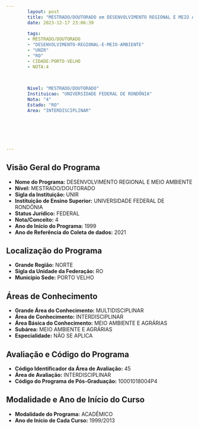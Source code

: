 ```yaml
---
        layout: post
        title: "MESTRADO/DOUTORADO em DESENVOLVIMENTO REGIONAL E MEIO AMBIENTE na UNIR  "
        date: 2023-12-17 23:06:39
     
        tags:
        - MESTRADO/DOUTORADO
        - "DESENVOLVIMENTO-REGIONAL-E-MEIO-AMBIENTE"
        - "UNIR"
        - "RO"
        - CIDADE:PORTO-VELHO
        - NOTA:4
        
       

        Nivel: "MESTRADO/DOUTORADO"
        Instituicao: "UNIVERSIDADE FEDERAL DE RONDÔNIA"
        Nota: "4"
        Estado: "RO"
        Area: "INTERDISCIPLINAR"
        
        
        
        
        
        
---
```

## Visão Geral do Programa
- **Nome do Programa:** DESENVOLVIMENTO REGIONAL E MEIO AMBIENTE
- **Nível:** MESTRADO/DOUTORADO
- **Sigla da Instituição:** UNIR
- **Instituição de Ensino Superior:** UNIVERSIDADE FEDERAL DE RONDÔNIA
- **Status Jurídico:** FEDERAL
- **Nota/Conceito:** 4
- **Ano de Início do Programa:** 1999
- **Ano de Referência do Coleta de dados:** 2021

## Localização do Programa
- **Grande Região:** NORTE
- **Sigla da Unidade da Federação:** RO
- **Município Sede:** PORTO VELHO

## Áreas de Conhecimento
- **Grande Área do Conhecimento:** MULTIDISCIPLINAR
- **Área de Conhecimento:** INTERDISCIPLINAR
- **Área Básica do Conhecimento:** MEIO AMBIENTE E AGRÁRIAS
- **Subárea:** MEIO AMBIENTE E AGRÁRIAS
- **Especialidade:** NÃO SE APLICA

## Avaliação e Código do Programa
- **Código Identificador da Área de Avaliação:** 45
- **Área de Avaliação:** INTERDISCIPLINAR
- **Código do Programa de Pós-Graduação:** 10001018004P4


## Modalidade e Ano de Início do Curso
- **Modalidade do Programa:** ACADÊMICO
- **Ano de Início de Cada Curso:** 1999/2013
